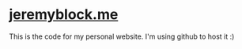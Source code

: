 # [jeremyblock.me](www.jeremyblock.me)

This is the code for my personal website. I'm using github to host it :)
